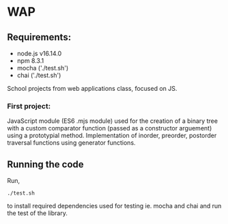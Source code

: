 # WAP
## Requirements:
- node.js v16.14.0
- npm 8.3.1
- mocha ('./test.sh')
- chai ('./test.sh')

School projects from web applications class, focused on JS.

### First project:
JavaScript module (ES6 .mjs module) used for the creation of a binary tree with a custom comparator function (passed as a constructor arguement) using a prototypial method.
Implementation of inorder, preorder, postorder traversal functions using generator functions.

## Running the code
Run,
```shell
./test.sh
```
to install required dependencies used for testing ie. mocha and chai and run the test of the library.
